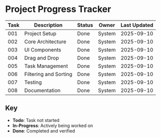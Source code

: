 # Project Progress Tracker

| Task | Description | Status | Owner | Last Updated |
|------|-------------|--------|-------|--------------|
| 001 | Project Setup | Done | System | 2025-09-10 |
| 002 | Core Architecture | Done | System | 2025-09-10 |
| 003 | UI Components | Done | System | 2025-09-10 |
| 004 | Drag and Drop | Done | System | 2025-09-10 |
| 005 | Task Management | Done | System | 2025-09-10 |
| 006 | Filtering and Sorting | Done | System | 2025-09-10 |
| 007 | Testing | Done | System | 2025-09-10 |
| 008 | Documentation | Done | System | 2025-09-10 |

## Key
- **Todo**: Task not started
- **In-Progress**: Actively being worked on
- **Done**: Completed and verified
